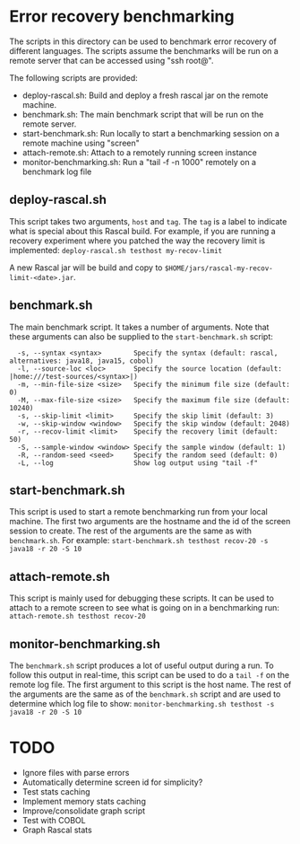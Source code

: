 # Error recovery benchmarking

The scripts in this directory can be used to benchmark error recovery of different languages.
The scripts assume the benchmarks will be run on a remote server that can be accessed using "ssh root@<host>".

The following scripts are provided:

- deploy-rascal.sh: Build and deploy a fresh rascal jar on the remote machine.
- benchmark.sh: The main benchmark script that will be run on the remote server.
- start-benchmark.sh: Run locally to start a benchmarking session on a remote machine using "screen"
- attach-remote.sh: Attach to a remotely running screen instance
- monitor-benchmarking.sh: Run a "tail -f -n 1000" remotely on a benchmark log file

## deploy-rascal.sh

This script takes two arguments, `host` and `tag`. The `tag` is a label to indicate what is special about this Rascal build. For example, if you are running a recovery experiment where you patched the way the recovery limit is implemented:
```deploy-rascal.sh testhost my-recov-limit```

A new Rascal jar will be build and copy to `$HOME/jars/rascal-my-recov-limit-<date>.jar`.

## benchmark.sh

The main benchmark script. It takes a number of arguments. Note that these arguments can also be supplied to the `start-benchmark.sh` script:

```text
  -s, --syntax <syntax>        Specify the syntax (default: rascal, alternatives: java18, java15, cobol)
  -l, --source-loc <loc>       Specify the source location (default: |home:///test-sources/<syntax>|)
  -m, --min-file-size <size>   Specify the minimum file size (default: 0)
  -M, --max-file-size <size>   Specify the maximum file size (default: 10240)
  -s, --skip-limit <limit>     Specify the skip limit (default: 3)
  -w, --skip-window <window>   Specify the skip window (default: 2048)
  -r, --recov-limit <limit>    Specify the recovery limit (default: 50)
  -S, --sample-window <window> Specify the sample window (default: 1)
  -R, --random-seed <seed>     Specify the random seed (default: 0)
  -L, --log                    Show log output using "tail -f"
```

## start-benchmark.sh

This script is used to start a remote benchmarking run from your local machine. The first two arguments are the hostname and the id of the screen session to create. The rest of the arguments are the same as with `benchmark.sh`. For example:
```start-benchmark.sh testhost recov-20 -s java18 -r 20 -S 10```

## attach-remote.sh

This script is mainly used for debugging these scripts. It can be used to attach to a remote screen to see what is going on in a benchmarking run:
```attach-remote.sh testhost recov-20```

## monitor-benchmarking.sh

The `benchmark.sh` script produces a lot of useful output during a run. To follow this output in real-time, this script can be used to do a `tail -f` on the remote log file. The first argument to this script is the host name. The rest of the arguments are the same as of the `benchmark.sh` script and are used to determine which log file to show:
```monitor-benchmarking.sh testhost -s java18 -r 20 -S 10```

# TODO

- Ignore files with parse errors
- Automatically determine screen id for simplicity?
- Test stats caching
- Implement memory stats caching
- Improve/consolidate graph script
- Test with COBOL
- Graph Rascal stats